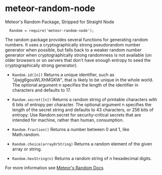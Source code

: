 # meteor-random-node

Meteor's Random Package, Stripped for Straight Node

```
  Random = require('meteor-random-node');
```

The random package provides several functions for generating random numbers. It uses a cryptographically strong pseudorandom number generator when possible, but falls back to a weaker random number generator when cryptographically strong randomness is not available (on older browsers or on servers that don't have enough entropy to seed the cryptographically strong generator).

-   `Random.id([n])`
    Returns a unique identifier, such as "Jjwjg6gouWLXhMGKW", that is likely to be unique in the whole world. The optional argument n specifies the length of the identifier in characters and defaults to 17.

-   `Random.secret([n])`
    Returns a random string of printable characters with 6 bits of entropy per character. The optional argument n specifies the length of the secret string and defaults to 43 characters, or 256 bits of entropy. Use Random.secret for security-critical secrets that are intended for machine, rather than human, consumption.

-   `Random.fraction()`
    Returns a number between 0 and 1, like Math.random.

-   `Random.choice(arrayOrString)`
    Returns a random element of the given array or string.

-   `Random.hexString(n)`
    Returns a random string of n hexadecimal digits.

For more information see [Meteor's Random Docs](http://docs.meteor.com/#/full/random)
